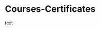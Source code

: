 # Courses-Certificates
[text](<../../Downloads/01.Programming Basics - July 2020 - Honorable mention.pdf>)